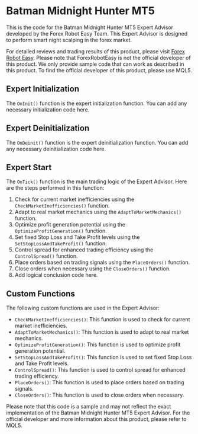 # Batman Midnight Hunter MT5

This is the code for the Batman Midnight Hunter MT5 Expert Advisor developed by the Forex Robot Easy Team. This Expert Advisor is designed to perform smart night scalping in the forex market.

For detailed reviews and trading results of this product, please visit [Forex Robot Easy](https://forexroboteasy.com/forex-robot-review/batman-midnight-hunter-mt5-smart-night-scalping-review/). Please note that ForexRobotEasy is not the official developer of this product. We only provide sample code that can work as described in this product. To find the official developer of this product, please use MQL5.

## Expert Initialization

The `OnInit()` function is the expert initialization function. You can add any necessary initialization code here.

## Expert Deinitialization

The `OnDeinit()` function is the expert deinitialization function. You can add any necessary deinitialization code here.

## Expert Start

The `OnTick()` function is the main trading logic of the Expert Advisor. Here are the steps performed in this function:

1. Check for current market inefficiencies using the `CheckMarketInefficiencies()` function.
2. Adapt to real market mechanics using the `AdaptToMarketMechanics()` function.
3. Optimize profit generation potential using the `OptimizeProfitGeneration()` function.
4. Set fixed Stop Loss and Take Profit levels using the `SetStopLossAndTakeProfit()` function.
5. Control spread for enhanced trading efficiency using the `ControlSpread()` function.
6. Place orders based on trading signals using the `PlaceOrders()` function.
7. Close orders when necessary using the `CloseOrders()` function.
8. Add logical conclusion code here.

## Custom Functions

The following custom functions are used in the Expert Advisor:

- `CheckMarketInefficiencies()`: This function is used to check for current market inefficiencies.
- `AdaptToMarketMechanics()`: This function is used to adapt to real market mechanics.
- `OptimizeProfitGeneration()`: This function is used to optimize profit generation potential.
- `SetStopLossAndTakeProfit()`: This function is used to set fixed Stop Loss and Take Profit levels.
- `ControlSpread()`: This function is used to control spread for enhanced trading efficiency.
- `PlaceOrders()`: This function is used to place orders based on trading signals.
- `CloseOrders()`: This function is used to close orders when necessary.

Please note that this code is a sample and may not reflect the exact implementation of the Batman Midnight Hunter MT5 Expert Advisor. For the official developer and more information about this product, please refer to MQL5.

